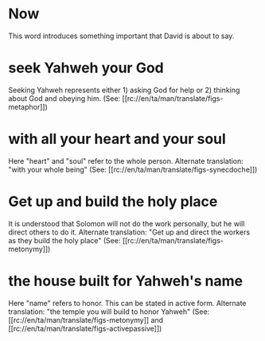 # Now

This word introduces something important that David is about to say.

# seek Yahweh your God

Seeking Yahweh represents either 1) asking God for help or 2) thinking about God and obeying him. (See: [[rc://en/ta/man/translate/figs-metaphor]])

# with all your heart and your soul

Here "heart" and "soul" refer to the whole person. Alternate translation: "with your whole being" (See: [[rc://en/ta/man/translate/figs-synecdoche]])

# Get up and build the holy place

It is understood that Solomon will not do the work personally, but he will direct others to do it. Alternate translation: "Get up and direct the workers as they build the holy place" (See: [[rc://en/ta/man/translate/figs-metonymy]])

# the house built for Yahweh's name

Here "name" refers to honor. This can be stated in active form. Alternate translation: "the temple you will build to honor Yahweh" (See: [[rc://en/ta/man/translate/figs-metonymy]] and [[rc://en/ta/man/translate/figs-activepassive]])

